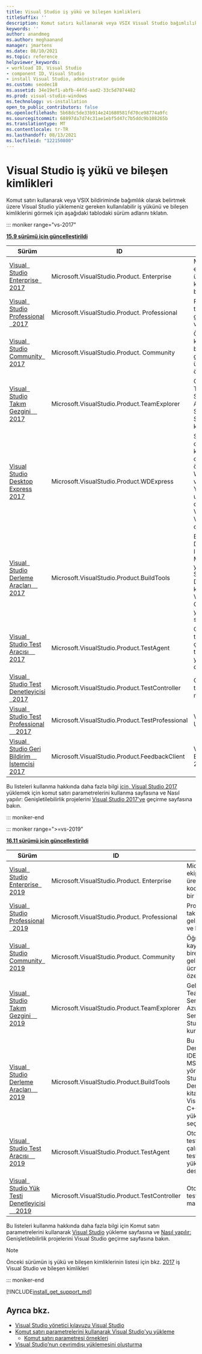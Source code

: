```yaml
---
title: Visual Studio iş yükü ve bileşen kimlikleri
titleSuffix: ''
description: Komut satırı kullanarak veya VSIX Visual Studio bağımlılık olarak belirtmek için iş yükü ve bileşen kimliklerini kullanın
keywords: ''
author: anandmeg
ms.author: meghaanand
manager: jmartens
ms.date: 08/10/2021
ms.topic: reference
helpviewer_keywords:
- workload ID, Visual Studio
- component ID, Visual Studio
- install Visual Studio, administrator guide
ms.custom: seodec18
ms.assetid: 34e19ef1-abfb-44fd-aad2-33c5d7874482
ms.prod: visual-studio-windows
ms.technology: vs-installation
open_to_public_contributors: false
ms.openlocfilehash: 5b68dc5de33b914e241680581fd70ce98774a9fc
ms.sourcegitcommit: 68897da7d74c31ae1ebf5d47c7b5ddc9b108265b
ms.translationtype: MT
ms.contentlocale: tr-TR
ms.lasthandoff: 08/13/2021
ms.locfileid: "122150800"
---
```

# <a name="visual-studio-workload-and-component-ids"></a>Visual Studio iş yükü ve bileşen kimlikleri

Komut satırı kullanarak veya VSIX bildiriminde bağımlılık olarak belirtmek üzere Visual Studio yüklemeniz gereken kullanılabilir iş yükünü ve bileşen kimliklerini görmek için aşağıdaki tablodaki sürüm adlarını tıklatın.

::: moniker range="vs-2017"

**[15.9 sürümü için güncelleştirildi](/visualstudio/releasenotes/vs2017-relnotes/)**

| **Sürüm** | **ID** | **Açıklama** |
| ----------- | ------ | --------------- |
| [Visual &nbsp; Studio Enterprise &nbsp; 2017](workload-component-id-vs-enterprise.md?view=vs-2017&preserve-view=true) | Microsoft.VisualStudio.Product. Enterprise | Microsoft DevOps ekipler arasında üretkenlik ve koordinasyon için bir çözüm sunar |
| [Visual &nbsp; Studio Professional &nbsp; 2017](workload-component-id-vs-professional.md?view=vs-2017&preserve-view=true) | Microsoft.VisualStudio.Product. Professional | Professional takımlara özel geliştirici araçları ve hizmetleri |
| [Visual &nbsp; Studio Community &nbsp; 2017](workload-component-id-vs-community.md?view=vs-2017&preserve-view=true) | Microsoft.VisualStudio.Product. Community | Öğrenciler, açık kaynak ve bireysel geliştiriciler için ücretsiz, tam özellikli IDE |
| [Visual &nbsp; Studio Takım Gezgini &nbsp; &nbsp; 2017](workload-component-id-vs-team-explorer.md?view=vs-2017&preserve-view=true) | Microsoft.VisualStudio.Product.TeamExplorer | Geliştirici araç Team Foundation Server olmadan Azure DevOps Services ve Visual Studio etkileşim kurma |
| [Visual Studio Desktop Express 2017](workload-component-id-vs-express.md?view=vs-2017&preserve-view=true) | Microsoft.VisualStudio.Product.WDExpress | Söz dizimi ile kod düzenleme, kaynak kodu denetimi ve iş öğesi yönetimi ile WPF, WinForms ve Win32 gibi Yerel ve Yönetilen uygulamalar derleme. C#, Visual Basic ve Visual C++ desteği içerir. |
| [Visual &nbsp; Studio Derleme Araçları &nbsp; &nbsp; 2017](workload-component-id-vs-build-tools.md?view=vs-2017&preserve-view=true) | Microsoft.VisualStudio.Product.BuildTools | Bu Visual Studio Derleme Araçları, IDE'ye ihtiyaç MSBuild yerel ve yönetilen Visual Studio sağlar. Derleyicileri ve kitaplıkları, MFC Visual C++ ATL ve C++/CLI desteğini yüklemek için seçenekler vardır. |
| [Visual &nbsp; Studio Test Aracısı &nbsp; &nbsp; 2017](workload-component-id-vs-test-agent.md?view=vs-2017&preserve-view=true)  | Microsoft.VisualStudio.Product.TestAgent | Otomatikleştirilmiş testleri çalıştırmayı ve testleri uzaktan yüklemeyi destekler |
| [Visual &nbsp; Studio Test Denetleyicisi &nbsp; 2017](workload-component-id-vs-test-controller.md?view=vs-2017&preserve-view=true) | Microsoft.VisualStudio.Product.TestController | Otomatikleştirilmiş testleri birden çok makineye dağıtma |
| [Visual &nbsp; Studio Test Professional &nbsp; &nbsp; 2017](workload-component-id-vs-test-professional.md?view=vs-2017&preserve-view=true) | Microsoft.VisualStudio.Product.TestProfessional | Visual Studio Test Uzmanı 2017 |
| [Visual &nbsp; Studio Geri Bildirim &nbsp; &nbsp; İstemcisi 2017](workload-component-id-vs-feedback-client.md?view=vs-2017&preserve-view=true) | Microsoft.VisualStudio.Product.FeedbackClient | Visual Studio Geri Bildirim İstemcisi 2017 |

Bu listeleri kullanma hakkında daha fazla bilgi [için, Visual Studio 2017](use-command-line-parameters-to-install-visual-studio.md?view=vs-2017&preserve-view=true) yüklemek için komut satırı parametrelerini kullanma sayfasına ve Nasıl yapılır: Genişletilebilirlik projelerini [Visual Studio 2017'ye](../extensibility/how-to-migrate-extensibility-projects-to-visual-studio-2017.md?view=vs-2017&preserve-view=true) geçirme sayfasına bakın.

::: moniker-end

::: moniker range=">=vs-2019"

**[16.11 sürümü için güncelleştirildi](/visualstudio/releases/2019/release-notes/)**

| **Sürüm** | **ID** | **Açıklama** |
| ----------- | ------ | --------------- |
| [Visual &nbsp; Studio Enterprise &nbsp; 2019](workload-component-id-vs-enterprise.md?view=vs-2019&preserve-view=true) | Microsoft.VisualStudio.Product. Enterprise | Microsoft DevOps ekipler arasında üretkenlik ve koordinasyon için bir çözüm sunar |
| [Visual &nbsp; Studio Professional &nbsp; 2019](workload-component-id-vs-professional.md?view=vs-2019&preserve-view=true) | Microsoft.VisualStudio.Product. Professional | Professional takımlara özel geliştirici araçları ve hizmetleri |
| [Visual &nbsp; Studio Community &nbsp; 2019](workload-component-id-vs-community.md?view=vs-2019&preserve-view=true) | Microsoft.VisualStudio.Product. Community | Öğrenciler, açık kaynak ve bireysel geliştiriciler için ücretsiz, tam özellikli IDE |
| [Visual &nbsp; Studio Takım Gezgini &nbsp; &nbsp; 2019](workload-component-id-vs-team-explorer.md?view=vs-2019&preserve-view=true) | Microsoft.VisualStudio.Product.TeamExplorer | Geliştirici araç Team Foundation Server olmadan Azure DevOps Services ve Visual Studio etkileşim kurma |
| [Visual &nbsp; Studio Derleme Araçları &nbsp; &nbsp; 2019](workload-component-id-vs-build-tools.md?view=vs-2019&preserve-view=true) | Microsoft.VisualStudio.Product.BuildTools | Bu Visual Studio Derleme Araçları, IDE'ye ihtiyaç MSBuild yerel ve yönetilen Visual Studio sağlar. Derleyicileri ve kitaplıkları, MFC Visual C++ ATL ve C++/CLI desteğini yüklemek için seçenekler vardır. |
| [Visual &nbsp; Studio Test Aracısı &nbsp; &nbsp; 2019](workload-component-id-vs-test-agent.md?view=vs-2019&preserve-view=true)  | Microsoft.VisualStudio.Product.TestAgent | Otomatikleştirilmiş testleri çalıştırmayı ve testleri uzaktan yüklemeyi destekler |
| [Visual &nbsp; Studio Yük Testi Denetleyicisi &nbsp; &nbsp; 2019](workload-component-id-vs-test-controller.md?view=vs-2019&preserve-view=true) | Microsoft.VisualStudio.Product.TestController | Otomatikleştirilmiş testleri birden çok makineye dağıtma |

Bu listeleri kullanma hakkında daha fazla bilgi için Komut satırı parametrelerini kullanarak [Visual Studio](use-command-line-parameters-to-install-visual-studio.md?view=vs-2019&preserve-view=true) yükleme sayfasına ve [Nasıl yapılır:](../extensibility/how-to-migrate-extensibility-projects-to-visual-studio-2017.md?view=vs-2019&preserve-view=true) Genişletilebilirlik projelerini Visual Studio geçirme sayfasına bakın.

> [!NOTE]
> Önceki sürümün iş yükü ve bileşen kimliklerinin listesi için bkz. [2017](workload-and-component-ids.md?view=vs-2017&preserve-view=true) iş Visual Studio ve bileşen kimlikleri

::: moniker-end

[!INCLUDE[install_get_support_md](includes/install_get_support_md.md)]

## <a name="see-also"></a>Ayrıca bkz.

* [Visual Studio yönetici kılavuzu Visual Studio](visual-studio-administrator-guide.md)
* [Komut satırı parametrelerini kullanarak Visual Studio'yu yükleme](use-command-line-parameters-to-install-visual-studio.md)
  * [Komut satırı parametresi örnekleri](command-line-parameter-examples.md)
* [Visual Studio’nun çevrimdışı yüklemesini oluşturma](create-an-offline-installation-of-visual-studio.md)
